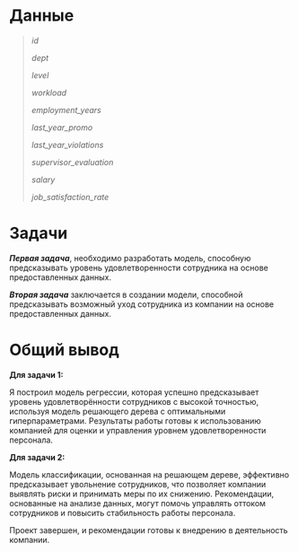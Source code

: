 # Данные

> *id*
>  
> *dept* 
> 
> *level* 
> 
> *workload* 
> 
> *employment_years* 
> 
> *last_year_promo* 
> 
> *last_year_violations* 
> 
> *supervisor_evaluation* 
> 
> *salary*
> 
> *job_satisfaction_rate* 

# Задачи

***Первая задача***, необходимо разработать модель, способную предсказывать уровень удовлетворенности сотрудника на основе предоставленных данных. 

***Вторая задача*** заключается в создании модели, способной предсказывать возможный уход сотрудника из компании на основе предоставленных данных. 

# Общий вывод

**Для задачи 1:**

Я построил модель регрессии, которая успешно предсказывает уровень удовлетворённости сотрудников с высокой точностью, используя модель решающего дерева с оптимальными гиперпараметрами. Результаты работы готовы к использованию компанией для оценки и управления уровнем удовлетворенности персонала.

**Для задачи 2:**

Модель классификации, основанная на решающем дереве, эффективно предсказывает увольнение сотрудников, что позволяет компании выявлять риски и принимать меры по их снижению. Рекомендации, основанные на анализе данных, могут помочь управлять оттоком сотрудников и повысить стабильность работы персонала.

Проект завершен, и рекомендации готовы к внедрению в деятельность компании.
